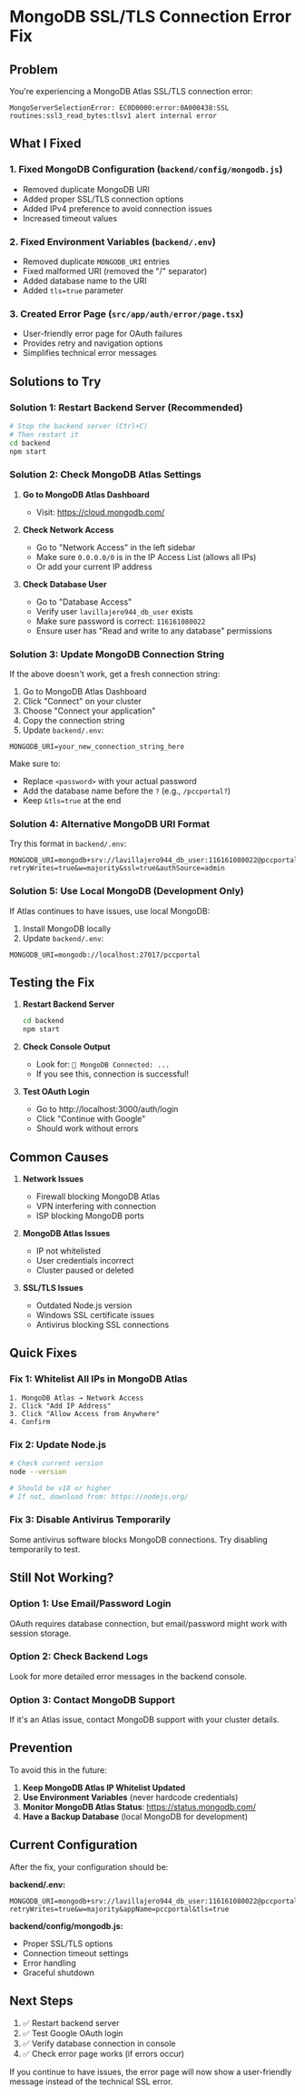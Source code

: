 # MongoDB SSL/TLS Connection Error Fix

## Problem
You're experiencing a MongoDB Atlas SSL/TLS connection error:
```
MongoServerSelectionError: EC0D0000:error:0A000438:SSL routines:ssl3_read_bytes:tlsv1 alert internal error
```

## What I Fixed

### 1. Fixed MongoDB Configuration (`backend/config/mongodb.js`)
- Removed duplicate MongoDB URI
- Added proper SSL/TLS connection options
- Added IPv4 preference to avoid connection issues
- Increased timeout values

### 2. Fixed Environment Variables (`backend/.env`)
- Removed duplicate `MONGODB_URI` entries
- Fixed malformed URI (removed the "/" separator)
- Added database name to the URI
- Added `tls=true` parameter

### 3. Created Error Page (`src/app/auth/error/page.tsx`)
- User-friendly error page for OAuth failures
- Provides retry and navigation options
- Simplifies technical error messages

## Solutions to Try

### Solution 1: Restart Backend Server (Recommended)
```bash
# Stop the backend server (Ctrl+C)
# Then restart it
cd backend
npm start
```

### Solution 2: Check MongoDB Atlas Settings

1. **Go to MongoDB Atlas Dashboard**
   - Visit: https://cloud.mongodb.com/

2. **Check Network Access**
   - Go to "Network Access" in the left sidebar
   - Make sure `0.0.0.0/0` is in the IP Access List (allows all IPs)
   - Or add your current IP address

3. **Check Database User**
   - Go to "Database Access"
   - Verify user `lavillajero944_db_user` exists
   - Make sure password is correct: `116161080022`
   - Ensure user has "Read and write to any database" permissions

### Solution 3: Update MongoDB Connection String

If the above doesn't work, get a fresh connection string:

1. Go to MongoDB Atlas Dashboard
2. Click "Connect" on your cluster
3. Choose "Connect your application"
4. Copy the connection string
5. Update `backend/.env`:

```env
MONGODB_URI=your_new_connection_string_here
```

Make sure to:
- Replace `<password>` with your actual password
- Add the database name before the `?` (e.g., `/pccportal?`)
- Keep `&tls=true` at the end

### Solution 4: Alternative MongoDB URI Format

Try this format in `backend/.env`:

```env
MONGODB_URI=mongodb+srv://lavillajero944_db_user:116161080022@pccportal.y1jmpl6.mongodb.net/pccportal?retryWrites=true&w=majority&ssl=true&authSource=admin
```

### Solution 5: Use Local MongoDB (Development Only)

If Atlas continues to have issues, use local MongoDB:

1. Install MongoDB locally
2. Update `backend/.env`:
```env
MONGODB_URI=mongodb://localhost:27017/pccportal
```

## Testing the Fix

1. **Restart Backend Server**
   ```bash
   cd backend
   npm start
   ```

2. **Check Console Output**
   - Look for: `🍃 MongoDB Connected: ...`
   - If you see this, connection is successful!

3. **Test OAuth Login**
   - Go to http://localhost:3000/auth/login
   - Click "Continue with Google"
   - Should work without errors

## Common Causes

1. **Network Issues**
   - Firewall blocking MongoDB Atlas
   - VPN interfering with connection
   - ISP blocking MongoDB ports

2. **MongoDB Atlas Issues**
   - IP not whitelisted
   - User credentials incorrect
   - Cluster paused or deleted

3. **SSL/TLS Issues**
   - Outdated Node.js version
   - Windows SSL certificate issues
   - Antivirus blocking SSL connections

## Quick Fixes

### Fix 1: Whitelist All IPs in MongoDB Atlas
```
1. MongoDB Atlas → Network Access
2. Click "Add IP Address"
3. Click "Allow Access from Anywhere"
4. Confirm
```

### Fix 2: Update Node.js
```bash
# Check current version
node --version

# Should be v18 or higher
# If not, download from: https://nodejs.org/
```

### Fix 3: Disable Antivirus Temporarily
Some antivirus software blocks MongoDB connections. Try disabling temporarily to test.

## Still Not Working?

### Option 1: Use Email/Password Login
OAuth requires database connection, but email/password might work with session storage.

### Option 2: Check Backend Logs
Look for more detailed error messages in the backend console.

### Option 3: Contact MongoDB Support
If it's an Atlas issue, contact MongoDB support with your cluster details.

## Prevention

To avoid this in the future:

1. **Keep MongoDB Atlas IP Whitelist Updated**
2. **Use Environment Variables** (never hardcode credentials)
3. **Monitor MongoDB Atlas Status**: https://status.mongodb.com/
4. **Have a Backup Database** (local MongoDB for development)

## Current Configuration

After the fix, your configuration should be:

**backend/.env:**
```env
MONGODB_URI=mongodb+srv://lavillajero944_db_user:116161080022@pccportal.y1jmpl6.mongodb.net/pccportal?retryWrites=true&w=majority&appName=pccportal&tls=true
```

**backend/config/mongodb.js:**
- Proper SSL/TLS options
- Connection timeout settings
- Error handling
- Graceful shutdown

## Next Steps

1. ✅ Restart backend server
2. ✅ Test Google OAuth login
3. ✅ Verify database connection in console
4. ✅ Check error page works (if errors occur)

If you continue to have issues, the error page will now show a user-friendly message instead of the technical SSL error.
